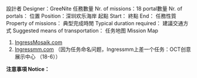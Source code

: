 設計者 Designer：GreeNite
任務數量 Nr. of missions：18
portal數量 Nr. of portals：
位置 Position：深圳欢乐海岸
起點 Start：
終點 End：
任務性質 Property of missions：
典型完成時閒 Typical duration required：
建議交通方式 Suggested means of transportation：
任务地图  Mission Map
1.  [IngressMosaik.com](https://ingressmosaik.com/mosaic/2381)
2.  [Ingressmm.com](https://ingressmm.com/?find=%E6%AC%A2%E4%B9%90%E6%B5%B7%E5%B2%B8) （因为任务命名问题，Ingressmm上差一个任务：OCT创意展示中心 （18-6））


**注意事項 Notice：**